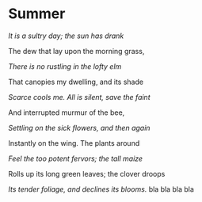# **Summer**
*It is a sultry day; the sun has drank*

The dew that lay upon the morning grass,

*There is no rustling in the lofty elm*

That canopies my dwelling, and its shade

*Scarce cools me. All is silent, save the faint*

And interrupted murmur of the bee,

*Settling on the sick flowers, and then again*

Instantly on the wing. The plants around

*Feel the too potent fervors; the tall maize*

Rolls up its long green leaves; the clover droops

*Its tender foliage, and declines its blooms.*
bla bla bla bla
